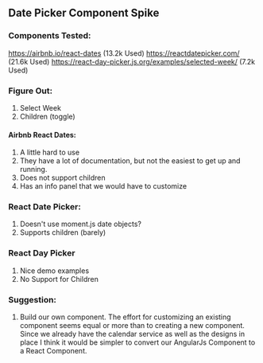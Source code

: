 ## Date Picker Component Spike
### Components Tested:
https://airbnb.io/react-dates (13.2k Used)
https://reactdatepicker.com/ (21.6k Used)
https://react-day-picker.js.org/examples/selected-week/ (7.2k Used)

### Figure Out:
1. Select Week
2. Children (toggle)

#### Airbnb React Dates:
1. A little hard to use
2. They have a lot of documentation, but not the easiest to get up and running.
3. Does not support children
4. Has an info panel that we would have to customize

### React Date Picker:
1. Doesn't use moment.js date objects?
2. Supports children (barely)

### React Day Picker
1. Nice demo examples
2. No Support for Children

### Suggestion:
1. Build our own component. The effort for customizing an existing component seems equal or more than to creating a new component. Since we already have the calendar service as well as the designs in place I think it would be simpler to convert our AngularJs Component to a React Component.
